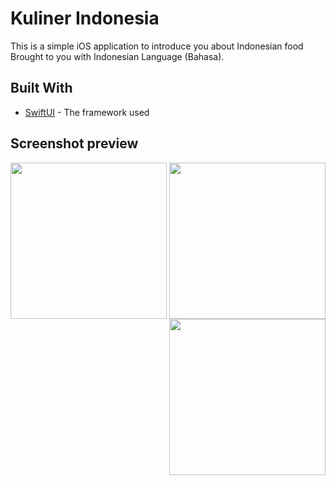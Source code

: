 # Kuliner Indonesia
This is a simple iOS application to introduce you about Indonesian food
Brought to you with Indonesian Language (Bahasa).
## Built With

* [SwiftUI](https://developer.apple.com/documentation/swiftui) - The framework used

## Screenshot preview
<p align="center">
<img src="https://user-images.githubusercontent.com/52901233/80787234-35b85800-8bb0-11ea-91c0-06af59879b8d.png" align="left" width="250"/>
<img src="https://user-images.githubusercontent.com/52901233/80787248-3f41c000-8bb0-11ea-9ac1-a9a01429581f.png" align="center" width="250"/>
<img src="https://user-images.githubusercontent.com/52901233/80787245-3bae3900-8bb0-11ea-93e2-fc3c37c22634.png" align="right" width="250"/>
</p>
